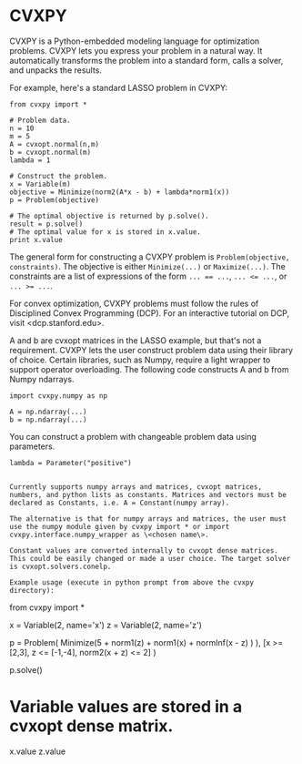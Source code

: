 CVXPY
=====
CVXPY is a Python-embedded modeling language for optimization problems. CVXPY lets you express your problem in a natural way. It automatically transforms the problem into a standard form, calls a solver, and unpacks the results.

For example, here's a standard LASSO problem in CVXPY:

```
from cvxpy import *

# Problem data.
n = 10
m = 5
A = cvxopt.normal(n,m)
b = cvxopt.normal(m)
lambda = 1

# Construct the problem.
x = Variable(m)
objective = Minimize(norm2(A*x - b) + lambda*norm1(x))
p = Problem(objective)

# The optimal objective is returned by p.solve().
result = p.solve()
# The optimal value for x is stored in x.value.
print x.value
```

The general form for constructing a CVXPY problem is `Problem(objective, constraints)`. The objective is either `Minimize(...)` or `Maximize(...)`. The constraints are a list of expressions of the form `... == ...`, `... <= ...`, or `... >= ...`.

For convex optimization, CVXPY problems must follow the rules of Disciplined Convex Programming (DCP). For an interactive tutorial on DCP, visit <dcp.stanford.edu>.

A and b are cvxopt matrices in the LASSO example, but that's not a requirement. CVXPY lets the user construct problem data using their library of choice. Certain libraries, such as Numpy, require a light wrapper to support operator overloading. The following code constructs A and b from Numpy ndarrays.

```
import cvxpy.numpy as np

A = np.ndarray(...)
b = np.ndarray(...)
```

You can construct a problem with changeable problem data using parameters. 

```
lambda = Parameter("positive")


Currently supports numpy arrays and matrices, cvxopt matrices, numbers, and python lists as constants. Matrices and vectors must be declared as Constants, i.e. A = Constant(numpy array). 

The alternative is that for numpy arrays and matrices, the user must use the numpy module given by cvxpy import * or import cvxpy.interface.numpy_wrapper as \<chosen name\>.

Constant values are converted internally to cvxopt dense matrices. This could be easily changed or made a user choice. The target solver is cvxopt.solvers.conelp.

Example usage (execute in python prompt from above the cvxpy directory):

```
from cvxpy import *

x = Variable(2, name='x')
z = Variable(2, name='z')

p = Problem(
        Minimize(5 + norm1(z) + norm1(x) + normInf(x - z) ) ), 
        [x >= [2,3], 
         z <= [-1,-4], 
         norm2(x + z) <= 2]
    )

p.solve()
# Variable values are stored in a cvxopt dense matrix.
x.value
z.value
```